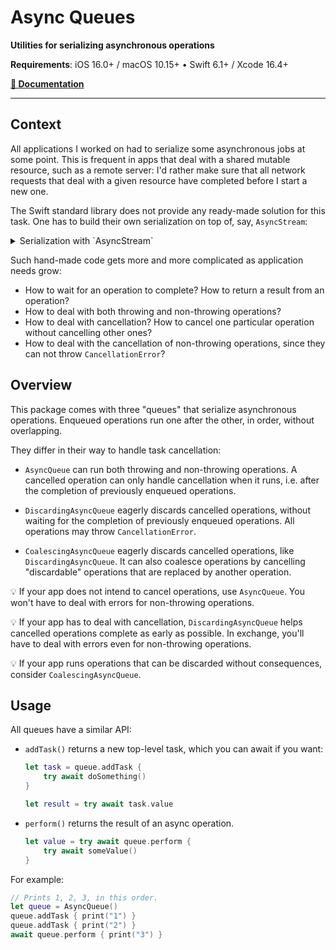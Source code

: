 # Async Queues

**Utilities for serializing asynchronous operations**

**Requirements**: iOS 16.0+ / macOS 10.15+ • Swift 6.1+ / Xcode 16.4+

[**📖 Documentation**](https://swiftpackageindex.com/groue/Queue/documentation/queue)

---

## Context

All applications I worked on had to serialize some asynchronous jobs at some point. This is frequent in apps that deal with a shared mutable resource, such as a remote server: I'd rather make sure that all network requests that deal with a given resource have completed before I start a new one.

The Swift standard library does not provide any ready-made solution for this task. One has to build their own serialization on top of, say, `AsyncStream`:

<details><summary>Serialization with `AsyncStream`</summary>

```swift
// A program that prints 1, 2, 3, in this order.

// Setup
typealias Operation = @Sendable () async -> Void
let (stream, continuation) = AsyncStream.makeStream(of: Operation.self)
Task {
    for await operation in stream {
        await operation()
    }
}

// Serialize operations
continuation.yield { print("1") }
continuation.yield { print("2") }
continuation.yield { print("3") }

// Cleanup
continuation.finish()
```

</details>

Such hand-made code gets more and more complicated as application needs grow:

- How to wait for an operation to complete? How to return a result from an operation?
- How to deal with both throwing and non-throwing operations?
- How to deal with cancellation? How to cancel one particular operation without cancelling other ones?
- How to deal with the cancellation of non-throwing operations, since they can not throw `CancellationError`?

## Overview

This package comes with three "queues" that serialize asynchronous operations. Enqueued operations run one after the other, in order, without overlapping.

They differ in their way to handle task cancellation:

- ``AsyncQueue`` can run both throwing and non-throwing operations. A cancelled operation can only handle cancellation when it runs, i.e. after the completion of previously enqueued operations. 

- `DiscardingAsyncQueue` eagerly discards cancelled operations, without waiting for the completion of previously enqueued operations. All operations may throw `CancellationError`.

- `CoalescingAsyncQueue` eagerly discards cancelled operations, like `DiscardingAsyncQueue`. It can also coalesce operations by cancelling "discardable" operations that are replaced by another operation.

💡 If your app does not intend to cancel operations, use `AsyncQueue`. You won't have to deal with errors for non-throwing operations.

💡 If your app has to deal with cancellation, `DiscardingAsyncQueue` helps cancelled operations complete as early as possible. In exchange, you'll have to deal with errors even for non-throwing operations.

💡 If your app runs operations that can be discarded without consequences, consider `CoalescingAsyncQueue`. 

## Usage

All queues have a similar API:

- `addTask()` returns a new top-level task, which you can await if you want:

    ```swift
    let task = queue.addTask {
        try await doSomething()
    }
    
    let result = try await task.value
    ```

- `perform()` returns the result of an async operation.

    ```swift
    let value = try await queue.perform {
        try await someValue()
    }
    ```

For example:

```swift
// Prints 1, 2, 3, in this order.
let queue = AsyncQueue()
queue.addTask { print("1") }
queue.addTask { print("2") }
await queue.perform { print("3") }
```
